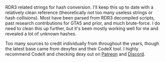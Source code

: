 RDR3 related strings for hash conversion. I'll keep this up to date with a relatively clean reference (theoretically not too many useless strings or hash collisions). Most have been parsed from RDR3 decompiled scripts, past research contributions for GTA5 and prior, and much brute-force. I do need to clean this up further, but it's been mostly working well for me and revealed a lot of unknown hashes.

Too many sources to credit individually from throughout the years, though the latest base came from dexyfex and their CodeX tool. I highly recommend CodeX and checking dexy out on [Patreon](https://www.patreon.com/dexyfex/) and [Discord](https://discord.gg/BxfKHkk).
